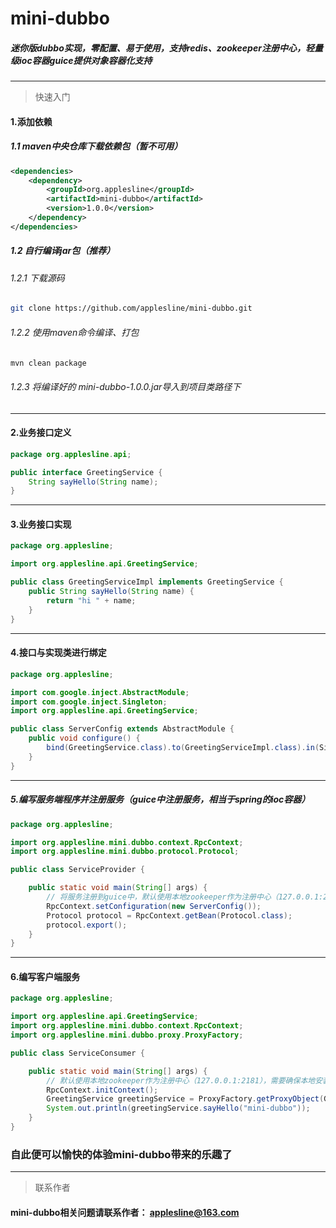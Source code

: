 # mini-dubbo

##### 迷你版dubbo实现，零配置、易于使用，支持redis、zookeeper注册中心，轻量级ioc容器guice提供对象容器化支持

---

> 快速入门

#### 1.添加依赖

##### 1.1 maven中央仓库下载依赖包（暂不可用）
```xml
<dependencies>
    <dependency>
        <groupId>org.applesline</groupId>
        <artifactId>mini-dubbo</artifactId>
        <version>1.0.0</version>
    </dependency>
</dependencies>
```

##### 1.2 自行编译jar包（推荐）
###### 1.2.1 下载源码
```bash
git clone https://github.com/applesline/mini-dubbo.git
```

###### 1.2.2 使用maven命令编译、打包
```bash
mvn clean package
```

###### 1.2.3 将编译好的 mini-dubbo-1.0.0.jar导入到项目类路径下
---

#### 2.业务接口定义
```java
package org.applesline.api;

public interface GreetingService {
    String sayHello(String name);
}
```
---

#### 3.业务接口实现
```java
package org.applesline;

import org.applesline.api.GreetingService;

public class GreetingServiceImpl implements GreetingService {
    public String sayHello(String name) {
        return "hi " + name;
    }
}
```
---

#### 4.接口与实现类进行绑定
```java
package org.applesline;

import com.google.inject.AbstractModule;
import com.google.inject.Singleton;
import org.applesline.api.GreetingService;

public class ServerConfig extends AbstractModule {
    public void configure() {
        bind(GreetingService.class).to(GreetingServiceImpl.class).in(Singleton.class);
    }
}
```
---

##### 5.编写服务端程序并注册服务（guice中注册服务，相当于spring的ioc容器）
```java
package org.applesline;

import org.applesline.mini.dubbo.context.RpcContext;
import org.applesline.mini.dubbo.protocol.Protocol;

public class ServiceProvider {

    public static void main(String[] args) {
        // 将服务注册到guice中，默认使用本地zookeeper作为注册中心（127.0.0.1:2181），需要确保本地安装并启动了zk
        RpcContext.setConfiguration(new ServerConfig());
        Protocol protocol = RpcContext.getBean(Protocol.class);
        protocol.export();
    }
}

```
---

#### 6.编写客户端服务
```java
package org.applesline;

import org.applesline.api.GreetingService;
import org.applesline.mini.dubbo.context.RpcContext;
import org.applesline.mini.dubbo.proxy.ProxyFactory;

public class ServiceConsumer {

    public static void main(String[] args) {
        // 默认使用本地zookeeper作为注册中心（127.0.0.1:2181），需要确保本地安装并启动了zk
        RpcContext.initContext();
        GreetingService greetingService = ProxyFactory.getProxyObject(GreetingService.class);
        System.out.println(greetingService.sayHello("mini-dubbo"));
    }
}
```
### 自此便可以愉快的体验mini-dubbo带来的乐趣了

---
> 联系作者

#### mini-dubbo相关问题请联系作者： <applesline@163.com>
